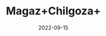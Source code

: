 ---
title: 'Magaz+Chilgoza+'
date: '2022-09-15' 
metatag: '' 
inventory: '0' 
draft: false 
# meta description 
shortDescripton: ''
description: 'Dry+Fruit'
longdescription: ''
featured: True
# product Price
price: '100.0'
# Product Short Description
shortDescription: ''
productID: '6C651F2E-9A24-ED11-9968-005056B3A416'
type: 'products'
category: 'Dry+Fruit' 
thumnailproduct: 'https://aminsaddiquidawakhana.eralive.net/images/products/6C651F2E-9A24-ED11-9968-005056B3A4161.png' 
images:
  - image: 'images/products/6C651F2E-9A24-ED11-9968-005056B3A4161.png'  
Variants:
---
